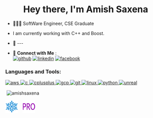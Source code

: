<h1 align="center">Hey there, I'm Amish Saxena</h1>

- 👨🏻‍🎓 SoftWare Engineer, CSE Graduate

- I am currently working with C++ and Boost. 

- 🌱 ---


- 🔗 **Connect with Me** :   
[<img src='https://www.vhv.rs/dpng/d/420-4200342_github-icon-download-at-icons8-icon-github-hd.png' alt='github' height='40'>](https://github.com/amishsaxena)  [<img src='https://cdn.worldvectorlogo.com/logos/linkedin-icon-2.svg' alt='linkedin' height='40'>](https://www.linkedin.com/in/amish-saxena/)  [<img src='https://cdn.worldvectorlogo.com/logos/facebook-3.svg' alt='facebook' height='40'>](https://www.facebook.com/amish.saxena.313)  


<h3 align="left">Languages and Tools:</h3>
<p align="left"> <a href="https://aws.amazon.com" target="_blank"> <img src="https://encrypted-tbn0.gstatic.com/images?q=tbn:ANd9GcS0dxlib8A8sqEhDmerIfpqkBjj8u4Z_seJhg&usqp=CAU" alt="aws" width="40" height="40"/> </a> 
  <a href="https://www.cprogramming.com/" target="_blank"> <img src="https://cdn.iconscout.com/icon/free/png-256/c-programming-569564.png" alt="c" width="40" height="40"/> </a> 
  <a href="https://www.w3schools.com/cpp/" target="_blank"> <img src="https://upload.wikimedia.org/wikipedia/commons/thumb/1/18/ISO_C%2B%2B_Logo.svg/306px-ISO_C%2B%2B_Logo.svg.png" alt="cplusplus" width="40" height="40"/> </a> 
  <a href="https://cloud.google.com" target="_blank"> <img src="https://www.vectorlogo.zone/logos/google_cloud/google_cloud-icon.svg" alt="gcp" width="40" height="40"/> </a> 
  <a href="https://git-scm.com/" target="_blank"> <img src="https://www.vectorlogo.zone/logos/git-scm/git-scm-icon.svg" alt="git" width="40" height="40"/> </a>
  <a href="https://www.linux.org/" target="_blank"> <img src="https://iconape.com/wp-content/png_logo_vector/linux-tux.png" alt="linux" width="40" height="40"/> </a> <a href="https://www.python.org" target="_blank"> <img src="https://upload.wikimedia.org/wikipedia/commons/thumb/c/c3/Python-logo-notext.svg/1200px-Python-logo-notext.svg.png" alt="python" width="40" height="40"/> </a> 
  <a href="https://unrealengine.com/" target="_blank"> <img src="https://raw.githubusercontent.com/kenangundogan/fontisto/036b7eca71aab1bef8e6a0518f7329f13ed62f6b/icons/svg/brand/unreal-engine.svg" alt="unreal" width="40" height="40"/> </a> </p>

<p>&nbsp;<img align="center" src="https://github-readme-stats.vercel.app/api?username=amishsaxena&show_icons=true&theme=dark&title_color=f3b526&text_color=f14fc4&cache_seconds=3000&locale=en" alt="amishsaxena" /></p>

<a href='https://archiveprogram.github.com/'><img src='https://raw.githubusercontent.com/acervenky/animated-github-badges/master/assets/acbadge.gif' width='40' height='40'></a> <a href='https://github.com/pricing'><img src='https://raw.githubusercontent.com/acervenky/animated-github-badges/master/assets/pro.gif' width='40' height='40'></a> 
